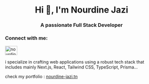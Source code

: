 <h1 align="center">Hi 👋, I'm Nourdine Jazi</h1>
<h3 align="center">A passionate Full Stack Developer</h3>

<h3 align="left">Connect with me:</h3>
<p align="left">
<a href="https://linkedin.com/in/nourdine-jazi" target="blank"><img align="center" src="https://raw.githubusercontent.com/rahuldkjain/github-profile-readme-generator/master/src/images/icons/Social/linked-in-alt.svg" alt="nourdine-jazi" height="30" width="40" /></a>
</p>

<p>i specialize in crafting web applications using a robust tech stack that includes mainly Next.js, React, Tailwind CSS, TypeScript, Prisma...

check my portfolio : <a href="https://www.nourdine-jazi.tn/" target="_blank" rel="noreferrer">nourdine-jazi.tn</a> </p>


